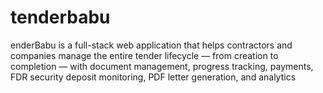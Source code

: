 # tenderbabu
enderBabu is a full-stack web application that helps contractors and companies manage the entire tender lifecycle — from creation to completion — with document management, progress tracking, payments, FDR security deposit monitoring, PDF letter generation, and analytics
